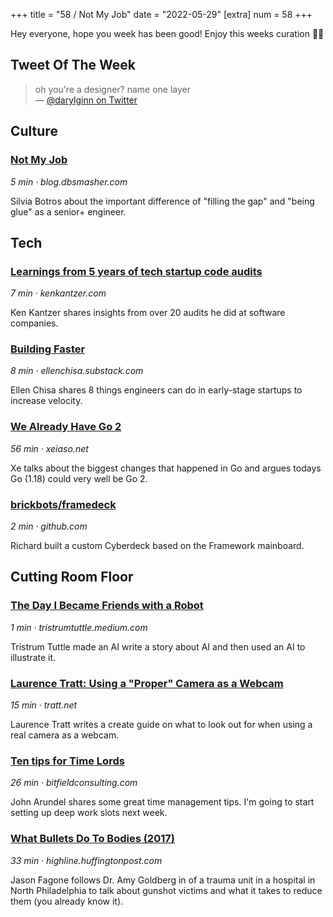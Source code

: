 +++
title = "58 / Not My Job"
date = "2022-05-29"
[extra]
num = 58
+++

Hey everyone, hope you week has been good! Enjoy this weeks curation ✌🏻

## Tweet Of The Week
> oh you're a designer? name one layer  
> — [@darylginn on Twitter](https://twitter.com/darylginn/status/1530027357142142976)

## Culture
### [Not My Job](https://blog.dbsmasher.com/2022/05/24/not-my-job.html)
_5 min · blog.dbsmasher.com_

Silvia Botros about the important difference of "filling the gap" and "being glue" as a senior+ engineer.

## Tech
### [Learnings from 5 years of tech startup code audits](https://kenkantzer.com/learnings-from-5-years-of-tech-startup-code-audits/)
_7 min · kenkantzer.com_

Ken Kantzer shares insights from over 20 audits he did at software companies.

### [Building Faster](https://ellenchisa.substack.com/p/building-faster?s=r)
_8 min · ellenchisa.substack.com_

Ellen Chisa shares 8 things engineers can do in early-stage startups to increase velocity.
 
### [We Already Have Go 2](https://xeiaso.net/blog/we-have-go-2)
_56 min · xeiaso.net_

Xe talks about the biggest changes that happened in Go and argues todays Go (1.18) could very well be Go 2.

### [brickbots/framedeck](https://github.com/brickbots/framedeck)
_2 min · github.com_

Richard built a custom Cyberdeck based on the Framework mainboard.

## Cutting Room Floor
### [The Day I Became Friends with a Robot](https://tristrumtuttle.medium.com/the-day-i-became-friends-with-a-robot-86433f707fad)
_1 min · tristrumtuttle.medium.com_

Tristrum Tuttle made an AI write a story about AI and then used an AI to illustrate it.

### [Laurence Tratt: Using a "Proper" Camera as a Webcam](https://tratt.net/laurie/blog/2022/using_a_proper_camera_as_a_webcam.html)
_15 min · tratt.net_

Laurence Tratt writes a create guide on what to look out for when using a real camera as a webcam.

### [Ten tips for Time Lords](https://bitfieldconsulting.com/golang/time-lords)
_26 min · bitfieldconsulting.com_

John Arundel shares some great time management tips. I'm going to start setting up deep work slots next week.

### [What Bullets Do To Bodies (2017)](https://highline.huffingtonpost.com/articles/en/gun-violence/)
_33 min · highline.huffingtonpost.com_

Jason Fagone follows Dr. Amy Goldberg in of a trauma unit in a hospital in North Philadelphia to talk about gunshot victims and what it takes to reduce them (you already know it).